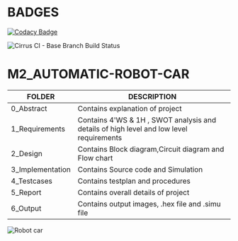 # BADGES
[![Codacy Badge](https://api.codacy.com/project/badge/Grade/723c7590de6449a5b35c8720fd5092f7)](https://app.codacy.com/gh/MuthammalMahendiran/M2_Automatic-Robot-Car?utm_source=github.com&utm_medium=referral&utm_content=MuthammalMahendiran/M2_Automatic-Robot-Car/&utm_campaign=Badge_Grade_Settings)

![Cirrus CI - Base Branch Build Status](https://img.shields.io/cirrus/github/MuthammalMahendiran/M2_Automatic-Robot-Car?color=%23)

# M2_AUTOMATIC-ROBOT-CAR
|  FOLDER  | DESCRIPTION|
|----------|-----------|
|0_Abstract|Contains explanation of project|
|1_Requirements|Contains 4'WS & 1H , SWOT analysis and details of high level and low level requirements|
|2_Design|Contains Block diagram,Circuit diagram and Flow chart|
|3_Implementation|Contains Source code and  Simulation|
|4_Testcases|Contains testplan and procedures|
|5_Report|Contains overall details of project|
|6_Output   |Contains output images, .hex file and .simu file|


![Robot car](https://user-images.githubusercontent.com/101463471/164886304-0fb3b739-4d8a-4dac-b044-50c7e1f87f48.jpg)



